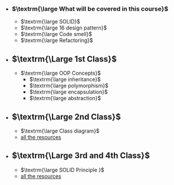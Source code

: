 - ### $\textrm{\large What will be covered in this course}$
    - $\textrm{\large SOLID}$
    - $\textrm{\large 16 design pattern}$
    - $\textrm{\large Code smell}$
    - $\textrm{\large Refactoring}$
    
     
- ## $\textrm{\Large 1st Class}$
    - $\textrm{\large OOP Concepts}$
         - $\textrm{\large inheritance}$
         - $\textrm{\large polymorphism}$
         - $\textrm{\large encapsulation}$
         - $\textrm{\large abstraction}$
         
         
- ## $\textrm{\Large 2nd Class}$
    - $\textrm{\large Class diagram}$
    - [all the resources](https://www.visual-paradigm.com/guide/uml-unified-modeling-language/uml-class-diagram-tutorial/)
    
- ## $\textrm{\Large 3rd and 4th Class}$
    - $\textrm{\large SOLID Principle }$
    - [all the resources](https://shuhanmirza.medium.com/s-o-l-i-d-principle-the-superheros-guide-to-writing-clean-code-d67324506ecf)
 
    

